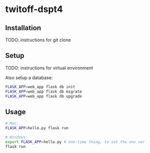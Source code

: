 # twitoff-dspt4

## Installation

TODO: instructions for git clone

## Setup

TODO: instructions for virtual environment

Also setup a database:

```sh
FLASK_APP=web_app flask db init
FLASK_APP=web_app flask db migrate
FLASK_APP=web_app flask db upgrade
```

## Usage

```sh
# Mac:
FLASK_APP=hello.py flask run

# Windows:
export FLASK_APP=hello.py # one-time thing, to set the env var
flask run
```
